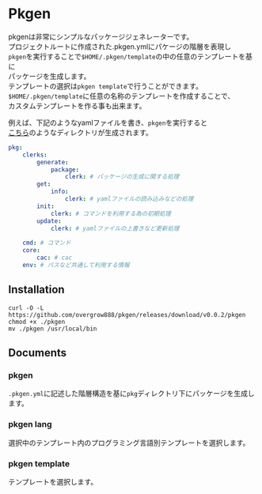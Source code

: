 # Pkgen

pkgenは非常にシンプルなパッケージジェネレーターです。  
プロジェクトルートに作成された.pkgen.ymlにパケージの階層を表現し  
`pkgen`を実行することで`$HOME/.pkgen/template`の中の任意のテンプレートを基に  
パッケージを生成します。  
テンプレートの選択は`pkgen template`で行うことができます。  
`$HOME/.pkgen/template`に任意の名称のテンプレートを作成することで、  
カスタムテンプレートを作る事も出来ます。


例えば、下記のようなyamlファイルを書き、`pkgen`を実行すると  
[こちら](./src/pkg)のようなディレクトリが生成されます。

```yaml
pkg:
    clerks:
        generate:
            package:
                clerk: # パッケージの生成に関する処理
        get:
            info:
                clerk: # yamlファイルの読み込みなどの処理
        init:
            clerk: # コマンドを利用する為の初期処理
        update:
            clerk: # yamlファイルの上書きなど更新処理
    
    cmd: # コマンド
    core:
        cac: # cac
    env: # パスなど共通して利用する情報
```

## Installation

```
curl -O -L https://github.com/overgrow888/pkgen/releases/download/v0.0.2/pkgen
chmod +x ./pkgen
mv ./pkgen /usr/local/bin
```

## Documents

### pkgen
`.pkgen.yml`に記述した階層構造を基に`pkg`ディレクトリ下にパッケージを生成します。  

### pkgen lang
選択中のテンプレート内のプログラミング言語別テンプレートを選択します。

### pkgen template
テンプレートを選択します。
